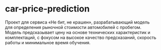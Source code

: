 # car-price-prediction
Проект для сервиса «Не бит, не крашен», разрабатывающий модель для определения рыночной стоимости автомобилей с пробегом. Модель предсказывает цену на основе технических характеристик и комплектаций, с фокусом на высокое качество предсказаний, скорость работы и минимальное время обучения.
